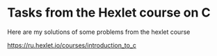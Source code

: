 # Tasks from the Hexlet course on C

Here are my solutions of some problems from the hexlet course

<https://ru.hexlet.io/courses/introduction_to_c>

